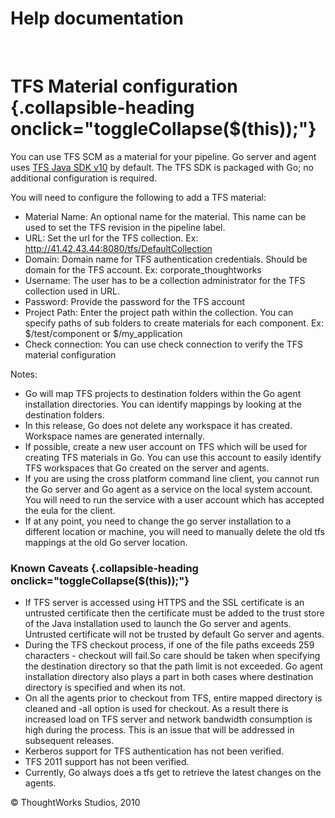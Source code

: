 Help documentation
==================

 

TFS Material configuration {.collapsible-heading onclick="toggleCollapse($(this));"}
==========================

You can use TFS SCM as a material for your pipeline. Go server and agent
uses [TFS Java SDK
v10](http://www.microsoft.com/en-us/download/details.aspx?id=22616) by
default. The TFS SDK is packaged with Go; no additional configuration is
required.

You will need to configure the following to add a TFS material:

-   Material Name: An optional name for the material. This name can be
    used to set the TFS revision in the pipeline label.
-   URL: Set the url for the TFS collection. Ex:
    http://41.42.43.44:8080/tfs/DefaultCollection
-   Domain: Domain name for TFS authentication credentials. Should be
    domain for the TFS account. Ex: corporate\_thoughtworks
-   Username: The user has to be a collection administrator for the TFS
    collection used in URL.
-   Password: Provide the password for the TFS account
-   Project Path: Enter the project path within the collection. You can
    specify paths of sub folders to create materials for each component.
    Ex: \$/test/component or \$/my\_application
-   Check connection: You can use check connection to verify the TFS
    material configuration

Notes:

-   Go will map TFS projects to destination folders within the Go agent
    installation directories. You can identify mappings by looking at
    the destination folders.
-   In this release, Go does not delete any workspace it has created.
    Workspace names are generated internally.
-   If possible, create a new user account on TFS which will be used for
    creating TFS materials in Go. You can use this account to easily
    identify TFS workspaces that Go created on the server and agents.
-   If you are using the cross platform command line client, you cannot
    run the Go server and Go agent as a service on the local system
    account. You will need to run the service with a user account which
    has accepted the eula for the client.
-   If at any point, you need to change the go server installation to a
    different location or machine, you will need to manually delete the
    old tfs mappings at the old Go server location.

### Known Caveats {.collapsible-heading onclick="toggleCollapse($(this));"}

-   If TFS server is accessed using HTTPS and the SSL certificate is an
    untrusted certificate then the certificate must be added to the
    trust store of the Java installation used to launch the Go server
    and agents. Untrusted certificate will not be trusted by default Go
    server and agents.
-   During the TFS checkout process, if one of the file paths exceeds
    259 characters - checkout will fail.So care should be taken when
    specifying the destination directory so that the path limit is not
    exceeded. Go agent installation directory also plays a part in both
    cases where destination directory is specified and when its not.
-   On all the agents prior to checkout from TFS, entire mapped
    directory is cleaned and -all option is used for checkout. As a
    result there is increased load on TFS server and network bandwidth
    consumption is high during the process. This is an issue that will
    be addressed in subsequent releases.
-   Kerberos support for TFS authentication has not been verified.
-   TFS 2011 support has not been verified.
-   Currently, Go always does a tfs get to retrieve the latest changes
    on the agents.





© ThoughtWorks Studios, 2010

